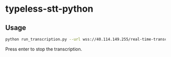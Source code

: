 # typeless-stt-python

## Usage

```bash
python run_transcription.py --url wss://40.114.149.255/real-time-transcription/ --language fr --manual_punctuation False --hotwords "Jalibaire" --key "<YOUR_KEY>"
```

Press enter to stop the transcription.
